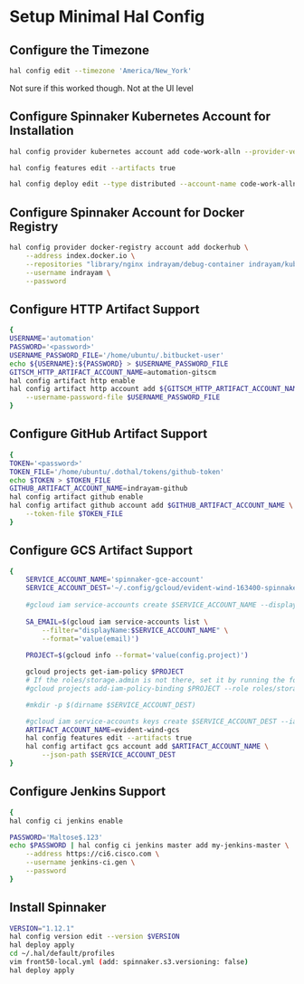 # Setup Minimal Hal Config

## Configure the Timezone

```bash
hal config edit --timezone 'America/New_York'
```

Not sure if this worked though. Not at the UI level

## Configure Spinnaker Kubernetes Account for Installation

```bash
hal config provider kubernetes account add code-work-alln --provider-version v2 --context admin@code-work-alln

hal config features edit --artifacts true

hal config deploy edit --type distributed --account-name code-work-alln

```

## Configure Spinnaker Account for Docker Registry

```bash
hal config provider docker-registry account add dockerhub \
    --address index.docker.io \
    --repositories "library/nginx indrayam/debug-container indrayam/kubia" \
    --username indrayam \
    --password
```

## Configure HTTP Artifact Support

```bash
{
USERNAME='automation'
PASSWORD='<password>'
USERNAME_PASSWORD_FILE='/home/ubuntu/.bitbucket-user'
echo ${USERNAME}:${PASSWORD} > $USERNAME_PASSWORD_FILE
GITSCM_HTTP_ARTIFACT_ACCOUNT_NAME=automation-gitscm
hal config artifact http enable
hal config artifact http account add ${GITSCM_HTTP_ARTIFACT_ACCOUNT_NAME} \
    --username-password-file $USERNAME_PASSWORD_FILE
}
```

## Configure GitHub Artifact Support

```bash
{
TOKEN='<password>'
TOKEN_FILE='/home/ubuntu/.dothal/tokens/github-token'
echo $TOKEN > $TOKEN_FILE
GITHUB_ARTIFACT_ACCOUNT_NAME=indrayam-github
hal config artifact github enable
hal config artifact github account add $GITHUB_ARTIFACT_ACCOUNT_NAME \
    --token-file $TOKEN_FILE
}
```

## Configure GCS Artifact Support

```bash
{
    SERVICE_ACCOUNT_NAME='spinnaker-gce-account'
    SERVICE_ACCOUNT_DEST='~/.config/gcloud/evident-wind-163400-spinnaker.json'
    
    #gcloud iam service-accounts create $SERVICE_ACCOUNT_NAME --display-name $SERVICE_ACCOUNT_NAME
    
    SA_EMAIL=$(gcloud iam service-accounts list \
        --filter="displayName:$SERVICE_ACCOUNT_NAME" \
        --format='value(email)')
    
    PROJECT=$(gcloud info --format='value(config.project)')

    gcloud projects get-iam-policy $PROJECT
    # If the roles/storage.admin is not there, set it by running the following command:
    #gcloud projects add-iam-policy-binding $PROJECT --role roles/storage.admin --member serviceAccount:$SA_EMAIL

    #mkdir -p $(dirname $SERVICE_ACCOUNT_DEST)

    #gcloud iam service-accounts keys create $SERVICE_ACCOUNT_DEST --iam-account $SA_EMAIL
    ARTIFACT_ACCOUNT_NAME=evident-wind-gcs
    hal config features edit --artifacts true
    hal config artifact gcs account add $ARTIFACT_ACCOUNT_NAME \
        --json-path $SERVICE_ACCOUNT_DEST
}
```

## Configure Jenkins Support

```bash
{
hal config ci jenkins enable

PASSWORD='Maltose$.123'
echo $PASSWORD | hal config ci jenkins master add my-jenkins-master \
    --address https://ci6.cisco.com \
    --username jenkins-ci.gen \
    --password
}
```

## Install Spinnaker

```bash
VERSION="1.12.1"
hal config version edit --version $VERSION
hal deploy apply
cd ~/.hal/default/profiles
vim front50-local.yml (add: spinnaker.s3.versioning: false)
hal deploy apply
```
